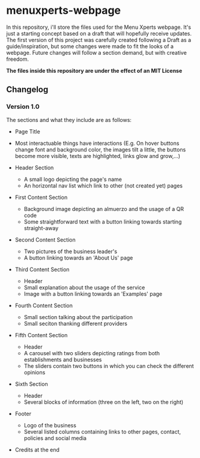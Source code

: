 # menuxperts-webpage
In this repository, i'll store the files used for the Menu Xperts webpage. It's just a starting concept based on a draft that will hopefully receive updates. The first version of this project was carefully created following a Draft as a guide/inspiration, but some changes were made to fit the looks of a webpage. Future changes will follow a section demand, but with creative freedom. 

<b>The files inside this repository are under the effect of an MIT License</b>

## Changelog

### Version 1.0

The sections and what they include are as follows:

* Page Title
* Most interactuable things have interactions (E.g. On hover buttons change font and background color, the images tilt a little, the buttons become more visible, texts are highlighted, links glow and grow,...)

* Header Section
  * A small logo depicting the page's name
  * An horizontal nav list which link to other (not created yet) pages

* First Content Section
  * Background image depicting an almuerzo and the usage of a QR code
  * Some straightforward text with a button linking towards starting straight-away

* Second Content Section
  * Two pictures of the business leader's
  * A button linking towards an 'About Us' page

* Third Content Section
  * Header 
  * Small explanation about the usage of the service
  * Image with a button linking towards an 'Examples' page

* Fourth Content Section
  * Small section talking about the participation
  * Small seciton thanking different providers

* Fifth Content Section
  * Header 
  * A carousel with two sliders depicting ratings from both establishments and businesses
  * The sliders contain two buttons in which you can check the different opinions

* Sixth Section
  * Header
  * Several blocks of information (three on the left, two on the right)

* Footer
  * Logo of the business
  * Several listed columns containing links to other pages, contact, policies and social media

* Credits at the end
